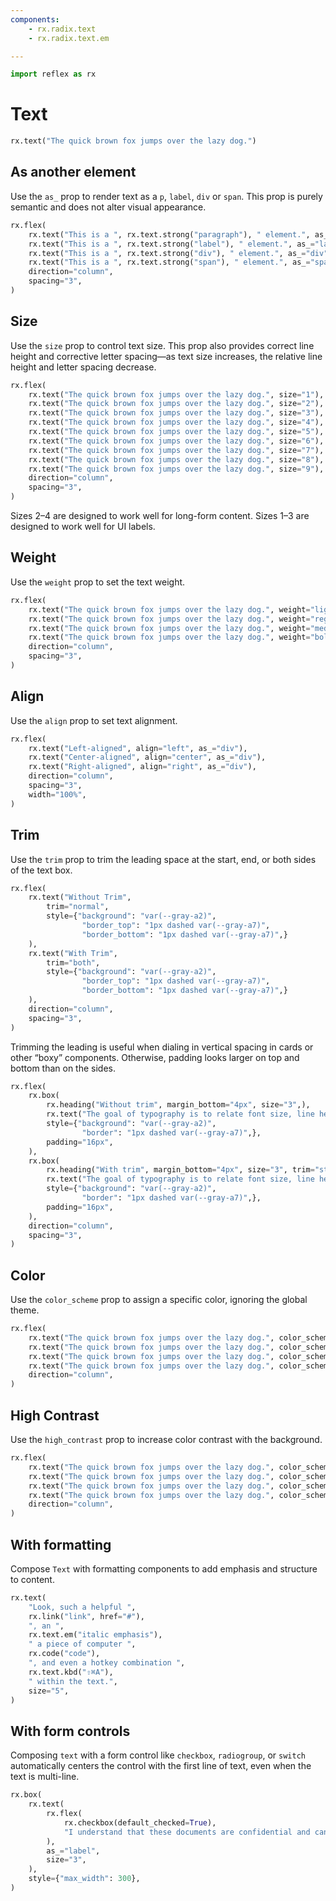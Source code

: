 ```yaml
---
components:
    - rx.radix.text
    - rx.radix.text.em

---
```


```python exec
import reflex as rx
```

# Text

```python demo
rx.text("The quick brown fox jumps over the lazy dog.")
```

## As another element

Use the `as_` prop to render text as a `p`, `label`, `div` or `span`. This prop is purely semantic and does not alter visual appearance.

```python demo
rx.flex(
    rx.text("This is a ", rx.text.strong("paragraph"), " element.", as_="p"),
    rx.text("This is a ", rx.text.strong("label"), " element.", as_="label"),
    rx.text("This is a ", rx.text.strong("div"), " element.", as_="div"),
    rx.text("This is a ", rx.text.strong("span"), " element.", as_="span"),
    direction="column",
    spacing="3",
)             
```

## Size

Use the `size` prop to control text size. This prop also provides correct line height and corrective letter spacing—as text size increases, the relative line height and letter spacing decrease.

```python demo
rx.flex(
    rx.text("The quick brown fox jumps over the lazy dog.", size="1"),
    rx.text("The quick brown fox jumps over the lazy dog.", size="2"),
    rx.text("The quick brown fox jumps over the lazy dog.", size="3"),
    rx.text("The quick brown fox jumps over the lazy dog.", size="4"),
    rx.text("The quick brown fox jumps over the lazy dog.", size="5"),
    rx.text("The quick brown fox jumps over the lazy dog.", size="6"),
    rx.text("The quick brown fox jumps over the lazy dog.", size="7"),
    rx.text("The quick brown fox jumps over the lazy dog.", size="8"),
    rx.text("The quick brown fox jumps over the lazy dog.", size="9"),
    direction="column",
    spacing="3",
)
```

Sizes 2–4 are designed to work well for long-form content. Sizes 1–3 are designed to work well for UI labels.

## Weight

Use the `weight` prop to set the text weight.

```python demo
rx.flex(
    rx.text("The quick brown fox jumps over the lazy dog.", weight="light", as_="div"),
    rx.text("The quick brown fox jumps over the lazy dog.", weight="regular", as_="div"),
    rx.text("The quick brown fox jumps over the lazy dog.", weight="medium", as_="div"),
    rx.text("The quick brown fox jumps over the lazy dog.", weight="bold", as_="div"),
    direction="column",
    spacing="3",
)
```

## Align

Use the `align` prop to set text alignment.

```python demo
rx.flex(
    rx.text("Left-aligned", align="left", as_="div"),
    rx.text("Center-aligned", align="center", as_="div"),
    rx.text("Right-aligned", align="right", as_="div"),
    direction="column",
    spacing="3",
    width="100%",
)
```

## Trim

Use the `trim` prop to trim the leading space at the start, end, or both sides of the text box.

```python demo
rx.flex(
    rx.text("Without Trim",
        trim="normal",
        style={"background": "var(--gray-a2)",
                "border_top": "1px dashed var(--gray-a7)",
                "border_bottom": "1px dashed var(--gray-a7)",}
    ),
    rx.text("With Trim",
        trim="both",
        style={"background": "var(--gray-a2)",
                "border_top": "1px dashed var(--gray-a7)",
                "border_bottom": "1px dashed var(--gray-a7)",}
    ),
    direction="column",
    spacing="3",
)
```

Trimming the leading is useful when dialing in vertical spacing in cards or other “boxy” components. Otherwise, padding looks larger on top and bottom than on the sides.

```python demo
rx.flex(
    rx.box(
        rx.heading("Without trim", margin_bottom="4px", size="3",),
        rx.text("The goal of typography is to relate font size, line height, and line width in a proportional way that maximizes beauty and makes reading easier and more pleasant."),
        style={"background": "var(--gray-a2)", 
                "border": "1px dashed var(--gray-a7)",},
        padding="16px",
    ),
    rx.box(
        rx.heading("With trim", margin_bottom="4px", size="3", trim="start"),
        rx.text("The goal of typography is to relate font size, line height, and line width in a proportional way that maximizes beauty and makes reading easier and more pleasant."),
        style={"background": "var(--gray-a2)", 
                "border": "1px dashed var(--gray-a7)",},
        padding="16px",
    ),
    direction="column",
    spacing="3",
)
```

## Color

Use the `color_scheme` prop to assign a specific color, ignoring the global theme.

```python demo
rx.flex(
    rx.text("The quick brown fox jumps over the lazy dog.", color_scheme="indigo"),
    rx.text("The quick brown fox jumps over the lazy dog.", color_scheme="cyan"),
    rx.text("The quick brown fox jumps over the lazy dog.", color_scheme="crimson"),
    rx.text("The quick brown fox jumps over the lazy dog.", color_scheme="orange"),
    direction="column",
)
```

## High Contrast

Use the `high_contrast` prop to increase color contrast with the background.

```python demo
rx.flex(
    rx.text("The quick brown fox jumps over the lazy dog.", color_scheme="indigo", high_contrast=True),
    rx.text("The quick brown fox jumps over the lazy dog.", color_scheme="cyan", high_contrast=True),
    rx.text("The quick brown fox jumps over the lazy dog.", color_scheme="crimson", high_contrast=True),
    rx.text("The quick brown fox jumps over the lazy dog.", color_scheme="orange", high_contrast=True),
    direction="column",
)
```

## With formatting

Compose `Text` with formatting components to add emphasis and structure to content.

```python demo
rx.text(
    "Look, such a helpful ",
    rx.link("link", href="#"),
    ", an ",
    rx.text.em("italic emphasis"),
    " a piece of computer ",
    rx.code("code"),
    ", and even a hotkey combination ",
    rx.text.kbd("⇧⌘A"),
    " within the text.",
    size="5",
)
```

## With form controls

Composing `text` with a form control like `checkbox`, `radiogroup`, or `switch` automatically centers the control with the first line of text, even when the text is multi-line.

```python demo
rx.box(
    rx.text(
        rx.flex(
            rx.checkbox(default_checked=True),
            "I understand that these documents are confidential and cannot be shared with a third party.",
        ),
        as_="label",
        size="3",
    ),
    style={"max_width": 300},
)
```
